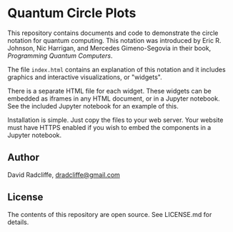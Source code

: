 # Quantum Circle Plots

This repository contains documents and code to demonstrate
the circle notation for quantum computing. This notation was
introduced by Eric R. Johnson, Nic Harrigan, and Mercedes
Gimeno-Segovia in their book, *Programming Quantum Computers*.

The file `index.html` contains an explanation of this notation
and it includes graphics and interactive visualizations, or
"widgets".

There is a separate HTML file for each widget. These widgets
can be embedded as iframes in any HTML document, or in a
Jupyter notebook. See the included Jupyter notebook for an
example of this.

Installation is simple. Just copy the files to your web server.
Your website must have HTTPS enabled if you wish to embed the
components in a Jupyter notebook.

## Author

David Radcliffe, dradcliffe@gmail.com

## License

The contents of this repository are open source. See LICENSE.md for details.

